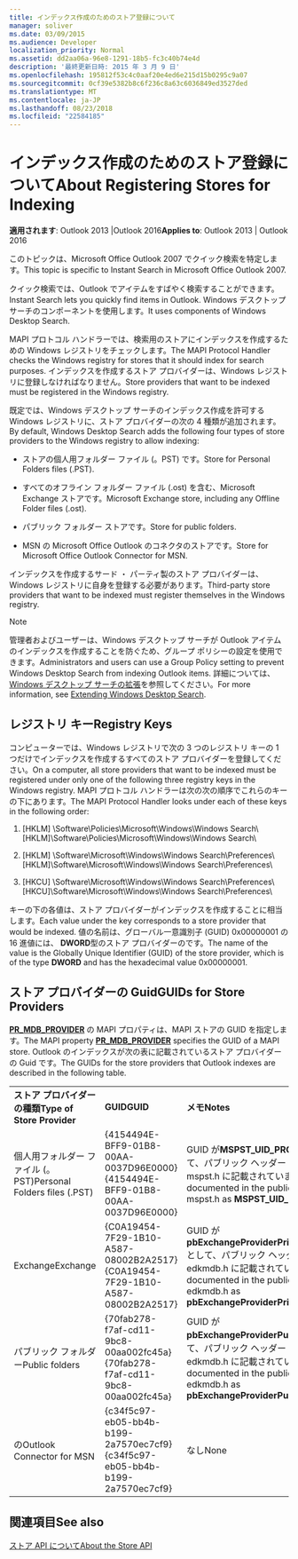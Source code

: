 ```yaml
---
title: インデックス作成のためのストア登録について
manager: soliver
ms.date: 03/09/2015
ms.audience: Developer
localization_priority: Normal
ms.assetid: dd2aa06a-96e8-1291-18b5-fc3c40b74e4d
description: '最終更新日時: 2015 年 3 月 9 日'
ms.openlocfilehash: 195812f53c4c0aaf20e4ed6e215d15b0295c9a07
ms.sourcegitcommit: 0cf39e5382b8c6f236c8a63c6036849ed3527ded
ms.translationtype: MT
ms.contentlocale: ja-JP
ms.lasthandoff: 08/23/2018
ms.locfileid: "22584185"
---
```

# <a name="about-registering-stores-for-indexing"></a><span data-ttu-id="10a0e-103">インデックス作成のためのストア登録について</span><span class="sxs-lookup"><span data-stu-id="10a0e-103">About Registering Stores for Indexing</span></span>

  
  
<span data-ttu-id="10a0e-104">**適用されます**: Outlook 2013 |Outlook 2016</span><span class="sxs-lookup"><span data-stu-id="10a0e-104">**Applies to**: Outlook 2013 | Outlook 2016</span></span> 
  
<span data-ttu-id="10a0e-105">このトピックは、Microsoft Office Outlook 2007 でクイック検索を特定します。</span><span class="sxs-lookup"><span data-stu-id="10a0e-105">This topic is specific to Instant Search in Microsoft Office Outlook 2007.</span></span>
  
<span data-ttu-id="10a0e-106">クイック検索では、Outlook でアイテムをすばやく検索することができます。</span><span class="sxs-lookup"><span data-stu-id="10a0e-106">Instant Search lets you quickly find items in Outlook.</span></span> <span data-ttu-id="10a0e-107">Windows デスクトップ サーチのコンポーネントを使用します。</span><span class="sxs-lookup"><span data-stu-id="10a0e-107">It uses components of Windows Desktop Search.</span></span>
  
<span data-ttu-id="10a0e-108">MAPI プロトコル ハンドラーでは、検索用のストアにインデックスを作成するための Windows レジストリをチェックします。</span><span class="sxs-lookup"><span data-stu-id="10a0e-108">The MAPI Protocol Handler checks the Windows registry for stores that it should index for search purposes.</span></span> <span data-ttu-id="10a0e-109">インデックスを作成するストア プロバイダーは、Windows レジストリに登録しなければなりません。</span><span class="sxs-lookup"><span data-stu-id="10a0e-109">Store providers that want to be indexed must be registered in the Windows registry.</span></span>
  
<span data-ttu-id="10a0e-110">既定では、Windows デスクトップ サーチのインデックス作成を許可する Windows レジストリに、ストア プロバイダーの次の 4 種類が追加されます。</span><span class="sxs-lookup"><span data-stu-id="10a0e-110">By default, Windows Desktop Search adds the following four types of store providers to the Windows registry to allow indexing:</span></span>
  
- <span data-ttu-id="10a0e-111">ストアの個人用フォルダー ファイル (。PST) です。</span><span class="sxs-lookup"><span data-stu-id="10a0e-111">Store for Personal Folders files (.PST).</span></span>
    
-  <span data-ttu-id="10a0e-112">すべてのオフライン フォルダー ファイル (.ost) を含む、Microsoft Exchange ストアです。</span><span class="sxs-lookup"><span data-stu-id="10a0e-112">Microsoft Exchange store, including any Offline Folder files (.ost).</span></span> 
    
-  <span data-ttu-id="10a0e-113">パブリック フォルダー ストアです。</span><span class="sxs-lookup"><span data-stu-id="10a0e-113">Store for public folders.</span></span> 
    
-  <span data-ttu-id="10a0e-114">MSN の Microsoft Office Outlook のコネクタのストアです。</span><span class="sxs-lookup"><span data-stu-id="10a0e-114">Store for Microsoft Office Outlook Connector for MSN.</span></span> 
    
 <span data-ttu-id="10a0e-115">インデックスを作成するサード ・ パーティ製のストア プロバイダーは、Windows レジストリに自身を登録する必要があります。</span><span class="sxs-lookup"><span data-stu-id="10a0e-115">Third-party store providers that want to be indexed must register themselves in the Windows registry.</span></span> 
  
> [!NOTE]
> <span data-ttu-id="10a0e-116">管理者およびユーザーは、Windows デスクトップ サーチが Outlook アイテムのインデックスを作成することを防ぐため、グループ ポリシーの設定を使用できます。</span><span class="sxs-lookup"><span data-stu-id="10a0e-116">Administrators and users can use a Group Policy setting to prevent Windows Desktop Search from indexing Outlook items.</span></span> <span data-ttu-id="10a0e-117">詳細については、 [Windows デスクトップ サーチの拡張](http://msdn.microsoft.com/library/2eab146a-8516-4b95-b73c-ca7f980ba233%28Office.15%29.aspx)を参照してください。</span><span class="sxs-lookup"><span data-stu-id="10a0e-117">For more information, see [Extending Windows Desktop Search](http://msdn.microsoft.com/library/2eab146a-8516-4b95-b73c-ca7f980ba233%28Office.15%29.aspx).</span></span> 
  
## <a name="registry-keys"></a><span data-ttu-id="10a0e-118">レジストリ キー</span><span class="sxs-lookup"><span data-stu-id="10a0e-118">Registry Keys</span></span>

<span data-ttu-id="10a0e-119">コンピューターでは、Windows レジストリで次の 3 つのレジストリ キーの 1 つだけでインデックスを作成するすべてのストア プロバイダーを登録してください。</span><span class="sxs-lookup"><span data-stu-id="10a0e-119">On a computer, all store providers that want to be indexed must be registered under only one of the following three registry keys in the Windows registry.</span></span> <span data-ttu-id="10a0e-120">MAPI プロトコル ハンドラーは次の次の順序でこれらのキーの下にあります。</span><span class="sxs-lookup"><span data-stu-id="10a0e-120">The MAPI Protocol Handler looks under each of these keys in the following order:</span></span>
  
1. <span data-ttu-id="10a0e-121">[HKLM] \Software\Policies\Microsoft\Windows\Windows Search\\</span><span class="sxs-lookup"><span data-stu-id="10a0e-121">[HKLM]\Software\Policies\Microsoft\Windows\Windows Search\\</span></span>
    
2. <span data-ttu-id="10a0e-122">[HKLM] \Software\Microsoft\Windows\Windows Search\Preferences\\</span><span class="sxs-lookup"><span data-stu-id="10a0e-122">[HKLM]\Software\Microsoft\Windows\Windows Search\Preferences\\</span></span>
    
3. <span data-ttu-id="10a0e-123">[HKCU] \Software\Microsoft\Windows\Windows Search\Preferences\\</span><span class="sxs-lookup"><span data-stu-id="10a0e-123">[HKCU]\Software\Microsoft\Windows\Windows Search\Preferences\\</span></span>
    
 <span data-ttu-id="10a0e-124">キーの下の各値は、ストア プロバイダーがインデックスを作成することに相当します。</span><span class="sxs-lookup"><span data-stu-id="10a0e-124">Each value under the key corresponds to a store provider that would be indexed.</span></span> <span data-ttu-id="10a0e-125">値の名前は、グローバル一意識別子 (GUID) 0x00000001 の 16 進値には、 **DWORD**型のストア プロバイダーのです。</span><span class="sxs-lookup"><span data-stu-id="10a0e-125">The name of the value is the Globally Unique Identifier (GUID) of the store provider, which is of the type **DWORD** and has the hexadecimal value 0x00000001.</span></span> 
  
## <a name="guids-for-store-providers"></a><span data-ttu-id="10a0e-126">ストア プロバイダーの Guid</span><span class="sxs-lookup"><span data-stu-id="10a0e-126">GUIDs for Store Providers</span></span>

<span data-ttu-id="10a0e-127">**[PR_MDB_PROVIDER](pidtagstoreprovider-canonical-property.md)** の MAPI プロパティは、MAPI ストアの GUID を指定します。</span><span class="sxs-lookup"><span data-stu-id="10a0e-127">The MAPI property **[PR_MDB_PROVIDER](pidtagstoreprovider-canonical-property.md)** specifies the GUID of a MAPI store.</span></span> <span data-ttu-id="10a0e-128">Outlook のインデックスが次の表に記載されているストア プロバイダーの Guid です。</span><span class="sxs-lookup"><span data-stu-id="10a0e-128">The GUIDs for the store providers that Outlook indexes are described in the following table.</span></span> 
  
||||
|:-----|:-----|:-----|
|<span data-ttu-id="10a0e-129">**ストア プロバイダーの種類**</span><span class="sxs-lookup"><span data-stu-id="10a0e-129">**Type of Store Provider**</span></span> <br/> |<span data-ttu-id="10a0e-130">**GUID**</span><span class="sxs-lookup"><span data-stu-id="10a0e-130">**GUID**</span></span> <br/> |<span data-ttu-id="10a0e-131">**メモ**</span><span class="sxs-lookup"><span data-stu-id="10a0e-131">**Notes**</span></span> <br/> |
|<span data-ttu-id="10a0e-132">個人用フォルダー ファイル (。PST)</span><span class="sxs-lookup"><span data-stu-id="10a0e-132">Personal Folders files (.PST)</span></span>  <br/> |<span data-ttu-id="10a0e-133">{4154494E-BFF9-01B8-00AA-0037D96E0000}</span><span class="sxs-lookup"><span data-stu-id="10a0e-133">{4154494E-BFF9-01B8-00AA-0037D96E0000}</span></span>  <br/> |<span data-ttu-id="10a0e-134">GUID が**MSPST_UID_PROVIDER**として、パブリック ヘッダー ファイル mspst.h に記載されています。</span><span class="sxs-lookup"><span data-stu-id="10a0e-134">GUID is documented in the public header file mspst.h as **MSPST_UID_PROVIDER**</span></span> <br/> |
|<span data-ttu-id="10a0e-135">Exchange</span><span class="sxs-lookup"><span data-stu-id="10a0e-135">Exchange</span></span>  <br/> |<span data-ttu-id="10a0e-136">{C0A19454-7F29-1B10-A587-08002B2A2517}</span><span class="sxs-lookup"><span data-stu-id="10a0e-136">{C0A19454-7F29-1B10-A587-08002B2A2517}</span></span>  <br/> |<span data-ttu-id="10a0e-137">GUID が**pbExchangeProviderPrimaryUserGuid**として、パブリック ヘッダー ファイル edkmdb.h に記載されています。</span><span class="sxs-lookup"><span data-stu-id="10a0e-137">GUID is documented in the public header file edkmdb.h as **pbExchangeProviderPrimaryUserGuid**</span></span> <br/> |
|<span data-ttu-id="10a0e-138">パブリック フォルダー</span><span class="sxs-lookup"><span data-stu-id="10a0e-138">Public folders</span></span>  <br/> |<span data-ttu-id="10a0e-139">{70fab278-f7af-cd11-9bc8-00aa002fc45a}</span><span class="sxs-lookup"><span data-stu-id="10a0e-139">{70fab278-f7af-cd11-9bc8-00aa002fc45a}</span></span>  <br/> |<span data-ttu-id="10a0e-140">GUID が**pbExchangeProviderPublicGuid**として、パブリック ヘッダー ファイル edkmdb.h に記載されています。</span><span class="sxs-lookup"><span data-stu-id="10a0e-140">GUID is documented in the public header file edkmdb.h as **pbExchangeProviderPublicGuid**</span></span> <br/> |
|<span data-ttu-id="10a0e-141">の</span><span class="sxs-lookup"><span data-stu-id="10a0e-141">Outlook Connector for MSN</span></span>  <br/> |<span data-ttu-id="10a0e-142">{c34f5c97-eb05-bb4b-b199-2a7570ec7cf9}</span><span class="sxs-lookup"><span data-stu-id="10a0e-142">{c34f5c97-eb05-bb4b-b199-2a7570ec7cf9}</span></span>  <br/> |<span data-ttu-id="10a0e-143">なし</span><span class="sxs-lookup"><span data-stu-id="10a0e-143">None</span></span>  <br/> |
   
## <a name="see-also"></a><span data-ttu-id="10a0e-144">関連項目</span><span class="sxs-lookup"><span data-stu-id="10a0e-144">See also</span></span>



[<span data-ttu-id="10a0e-145">ストア API について</span><span class="sxs-lookup"><span data-stu-id="10a0e-145">About the Store API</span></span>](about-the-store-api.md)


